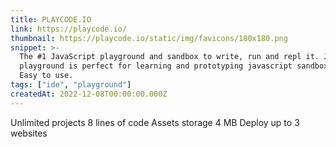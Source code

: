 ```yaml
---
title: PLAYCODE.IO
link: https://playcode.io/
thumbnail: https://playcode.io/static/img/favicons/180x180.png
snippet: >-
  The #1 JavaScript playground and sandbox to write, run and repl it. JavaScript
  playground is perfect for learning and prototyping javascript sandboxes. Fast.
  Easy to use.
tags: ["ide", "playground"]
createdAt: 2022-12-08T00:00:00.000Z
---
```

Unlimited projects
8 lines of code
Assets storage 4 MB
Deploy up to 3 websites